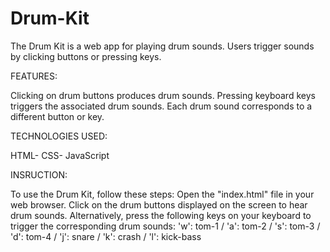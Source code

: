 # Drum-Kit
The Drum Kit is a web app for playing drum sounds. Users trigger sounds by clicking buttons or pressing keys.


FEATURES:

Clicking on drum buttons produces drum sounds.
Pressing keyboard keys triggers the associated drum sounds.
Each drum sound corresponds to a different button or key.

TECHNOLOGIES USED:

HTML-
CSS-
JavaScript

INSRUCTION:

To use the Drum Kit, follow these steps:
Open the "index.html" file in your web browser.
Click on the drum buttons displayed on the screen to hear drum sounds.
Alternatively, press the following keys on your keyboard to trigger the corresponding drum sounds:
'w': tom-1 / 
'a': tom-2 /
's': tom-3 /
'd': tom-4 /
'j': snare /
'k': crash /
'l': kick-bass
